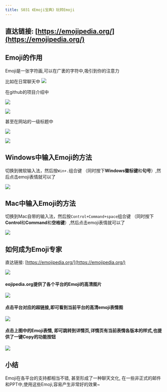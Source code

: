 ```yaml
---
title: S031 《Emoji宝典》玩转Emoji
---
```




## 直达链接: [https://emojipedia.org/](https://emojipedia.org/)


## Emoji的作用


Emoji是一张字符画,可以在广袤的字符中,吸引到你的注意力

比如在日常聊天中
![](https://www.v2fy.com/asset/031-emojipedia/wx.jpg)


在github的项目介绍中

![](https://www.v2fy.com/asset/031-emojipedia/vue.png)

![](https://www.v2fy.com/asset/031-emojipedia/ChromeAppheroes.png)





甚至在网站的一级标题中


![](https://www.v2fy.com/asset/031-emojipedia/landeqink.png)




![](https://www.v2fy.com/asset/031-emojipedia/v2fy.png)




## Windows中输入Emoji的方法

切换到微软输入法，然后按`Win+.`组合键 （同时按下**Windows徽标键**和**句号**）,然后点击emoji表情就可以了

![](https://www.v2fy.com/asset/031-emojipedia/win-emoji.gif)



## Mac中输入Emoji的方法

切换到Mac自带的输入法，然后按`Control+Command+space`组合键 （同时按下**Control**和**Command**和**空格键**）,然后点击emoji表情就可以了

![](https://www.v2fy.com/asset/031-emojipedia/mac-e.gif)


## 如何成为Emoji专家


直达链接: [https://emojipedia.org/](https://emojipedia.org/)

![](https://www.v2fy.com/asset/031-emojipedia/emojipedia.png)

#### eojipedia.org提供了各个平台的Emoji的高清图片


![](https://www.v2fy.com/asset/031-emojipedia/platforms-ver.png)

#### 点击平台对应的超链接,即可看到当前平台的高清emoji表情图

![](https://www.v2fy.com/asset/031-emojipedia/emoji-apple.png)


#### 点击上图中的Emoji表情, 即可跳转到详情页,详情页有当前表情各版本的样式,也提供了一键Copy的功能按钮

![](https://www.v2fy.com/asset/031-emojipedia/emoji-cp.png)


## 小结

Emoji在各平台的支持都相当不错, 甚至形成了一种聊天文化, 在一些非正式的邮件和PPT中,使用这些Emoji,容易产生非常好的效果~